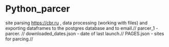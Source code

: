 # Python_parcer
site parsing https://cbr.ru , data processing (working with files) and exporting dataframes to the postgres database and to email.//
parcer_1 - parcer. //
downloaded_dates.json - date of last launch.//
PAGES.json - sites for parcing.//
